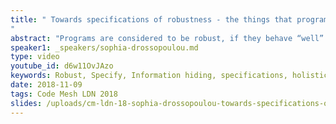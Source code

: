 ```yaml
---
title: " Towards specifications of robustness - the things that programs do _not_ do
"
abstract: "Programs are considered to be robust, if they behave “well” in all possible usage scenarios, whether intended or not. To help develop robust programs several programming language features and programming patterns have been proposed: constants, private members, encapsulation, capabilities, ownership, proxies, membranes etc. All these are powerful mechanisms which support the development of robust code."
speaker1: _speakers/sophia-drossopoulou.md
type: video
youtube_id: d6w11OvJAzo
keywords: Robust, Specify, Information hiding, specifications, holistic specifications
date: 2018-11-09
tags: Code Mesh LDN 2018
slides: /uploads/cm-ldn-18-sophia-drossopoulou-towards-specifications-of-robustness-with-transitions-compressed.pdf
---
```


